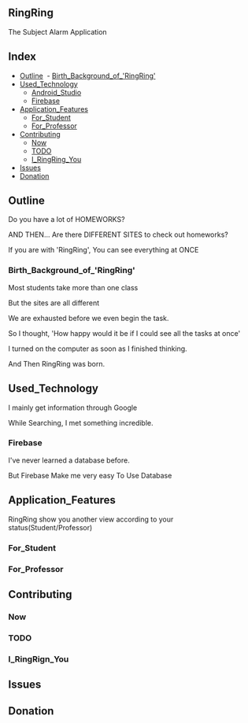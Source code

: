## RingRing

The Subject Alarm Application

## Index

- [Outline](https://github.com/pingrae/RingRing#Outline)
  - [Birth_Background_of_'RingRing'](https://github.com/pingrae/RingRing#Birth_Background_of_'RingRing')
- [Used_Technology](https://github.com/pingrae/RingRing#Used_Technology)
  - [Android_Studio](https://github.com/pingrae/RingRing#Android_Studio)
  - [Firebase](https://github.com/pingrae/RingRing#Firebase)
- [Application_Features](https://github.com/pingrae/RingRing#Application_Features)
  - [For_Student](https://github.com/pingrae/RingRing#For_Student)
  - [For_Professor](https://github.com/pingrae/RingRing#For_Professor)
- [Contributing](https://github.com/pingrae/RingRing#Contributing)
  - [Now](https://github.com/pingrae/RingRing#Now)
  - [TODO](https://github.com/pingrae/RingRing#TODO)
  - [I_RingRing_You](https://github.com/pingrae/RingRing#I_RingRing_You)
- [Issues](https://github.com/pingrae/RingRing#Issues)
- [Donation](https://github.com/pingrae/RingRing#Donation)

## Outline

Do you have a lot of HOMEWORKS?

AND THEN... Are there DIFFERENT SITES to check out homeworks?

If you are with 'RingRing', You can see everything at ONCE

### Birth_Background_of_'RingRing'

Most students take more than one class

But the sites are all different

We are exhausted before we even begin the task.

So I thought, 'How happy would it be if I could see all the tasks at once'

I turned on the computer as soon as I finished thinking.

And Then RingRing was born.

## Used_Technology

I mainly get information through Google

While Searching, I met something incredible.

### Firebase

I've never learned a database before.

But Firebase Make me very easy To Use Database

## Application_Features

RingRing show you another view according to your status(Student/Professor)

### For_Student



### For_Professor

## Contributing

### Now

### TODO

### I_RingRign_You

## Issues



## Donation


